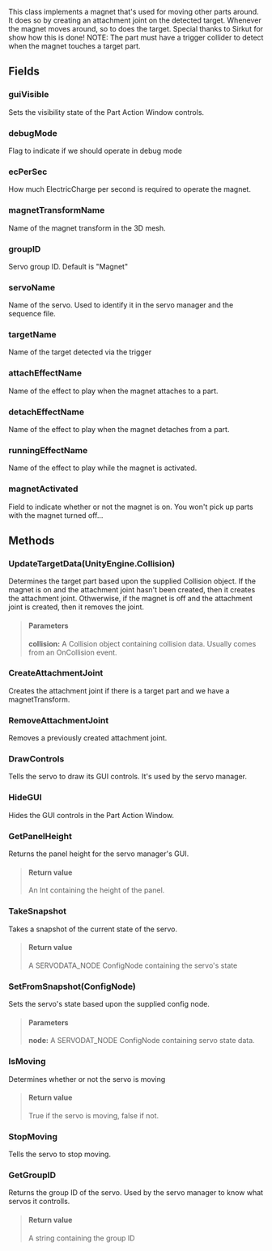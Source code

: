             
This class implements a magnet that's used for moving other parts around. It does so by creating an attachment joint on the detected target. Whenever the magnet moves around, so to does the target. Special thanks to Sirkut for show how this is done! NOTE: The part must have a trigger collider to detect when the magnet touches a target part.
        
## Fields

### guiVisible
Sets the visibility state of the Part Action Window controls.
### debugMode
Flag to indicate if we should operate in debug mode
### ecPerSec
How much ElectricCharge per second is required to operate the magnet.
### magnetTransformName
Name of the magnet transform in the 3D mesh.
### groupID
Servo group ID. Default is "Magnet"
### servoName
Name of the servo. Used to identify it in the servo manager and the sequence file.
### targetName
Name of the target detected via the trigger
### attachEffectName
Name of the effect to play when the magnet attaches to a part.
### detachEffectName
Name of the effect to play when the magnet detaches from a part.
### runningEffectName
Name of the effect to play while the magnet is activated.
### magnetActivated
Field to indicate whether or not the magnet is on. You won't pick up parts with the magnet turned off...
## Methods


### UpdateTargetData(UnityEngine.Collision)
Determines the target part based upon the supplied Collision object. If the magnet is on and the attachment joint hasn't been created, then it creates the attachment joint. Othwerwise, if the magnet is off and the attachment joint is created, then it removes the joint.
> #### Parameters
> **collision:** A Collision object containing collision data. Usually comes from an OnCollision event.


### CreateAttachmentJoint
Creates the attachment joint if there is a target part and we have a magnetTransform.

### RemoveAttachmentJoint
Removes a previously created attachment joint.

### DrawControls
Tells the servo to draw its GUI controls. It's used by the servo manager.

### HideGUI
Hides the GUI controls in the Part Action Window.

### GetPanelHeight
Returns the panel height for the servo manager's GUI.
> #### Return value
> An Int containing the height of the panel.

### TakeSnapshot
Takes a snapshot of the current state of the servo.
> #### Return value
> A SERVODATA_NODE ConfigNode containing the servo's state

### SetFromSnapshot(ConfigNode)
Sets the servo's state based upon the supplied config node.
> #### Parameters
> **node:** A SERVODAT_NODE ConfigNode containing servo state data.


### IsMoving
Determines whether or not the servo is moving
> #### Return value
> True if the servo is moving, false if not.

### StopMoving
Tells the servo to stop moving.

### GetGroupID
Returns the group ID of the servo. Used by the servo manager to know what servos it controlls.
> #### Return value
> A string containing the group ID

